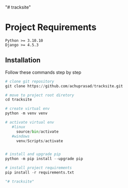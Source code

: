 "# tracksite" 
# Project Requirements
```
Python >= 3.10.10
Django >= 4.5.3
```

## Installation

Follow these commands step by step


```python
# clone git repository
git clone https://github.com/achuprasad/tracksite.git

# move to project root diretory
cd tracksite

# create virtual env
python -m venv venv

# activate virtual env
   #linux
     source/bin/activate
   #windows 
     venv/Scripts/activate


# install and upgrade pip
python -m pip install --upgrade pip

# install project requirements
pip install -r requirements.txt

"# tracksite" 
